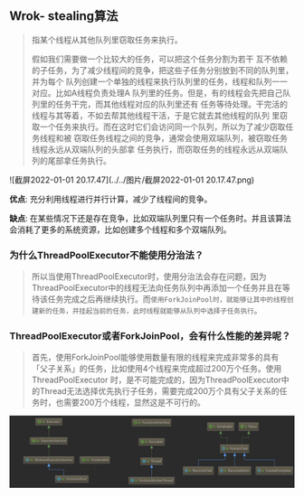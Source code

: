 ## Wrok- stealing算法

> 指某个线程从其他队列里窃取任务来执行。
>
> 假如我们需要做一个比较大的任务，可以把这个任务分割为若干 互不依赖的子任务，为了减少线程间的竞争，把这些子任务分别放到不同的队列里，并为每个 队列创建一个单独的线程来执行队列里的任务，线程和队列一一对应。比如A线程负责处理A 队列里的任务。但是，有的线程会先把自己队列里的任务干完，而其他线程对应的队列里还有 任务等待处理。干完活的线程与其等着，不如去帮其他线程干活，于是它就去其他线程的队列 里窃取一个任务来执行。而在这时它们会访问同一个队列，所以为了减少窃取任务线程和被 窃取任务线程之间的竞争，通常会使用双端队列，被窃取任务线程永远从双端队列的头部拿 任务执行，而窃取任务的线程永远从双端队列的尾部拿任务执行。



![截屏2022-01-01 20.17.47](../../图片/截屏2022-01-01 20.17.47.png)

**优点**: 充分利用线程进行并行计算，减少了线程间的竞争。

**缺点**: 在某些情况下还是存在竞争，比如双端队列里只有一个任务时。并且该算法会消耗了更多的系统资源，比如创建多个线程和多个双端队列。





### 为什么ThreadPoolExecutor不能使用分治法？

> 所以当使用ThreadPoolExecutor时，使用分治法会存在问题，因为ThreadPoolExecutor中的线程无法向任务队列中再添加一个任务并且在等待该任务完成之后再继续执行。而`使用ForkJoinPool时，就能够让其中的线程创建新的任务，并挂起当前的任务，此时线程就能够从队列中选择子任务执行`。

### ThreadPoolExecutor或者ForkJoinPool，会有什么性能的差异呢？

> 首先，使用ForkJoinPool能够使用数量有限的线程来完成非常多的具有「父子关系」的任务，比如使用4个线程来完成超过200万个任务。使用ThreadPoolExecutor 时，是不可能完成的，因为ThreadPoolExecutor中的Thread无法选择优先执行子任务，需要完成200万个具有父子关系的任务时，也需要200万个线程，显然这是不可行的。



![004](../../图片/20200411235333318.jpg)
